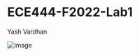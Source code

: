 ﻿# ECE444-F2022-Lab1
Yash Vardhan

![image](https://user-images.githubusercontent.com/59708439/190837769-200b124d-b382-4a75-a080-d80f3aae2633.png)
